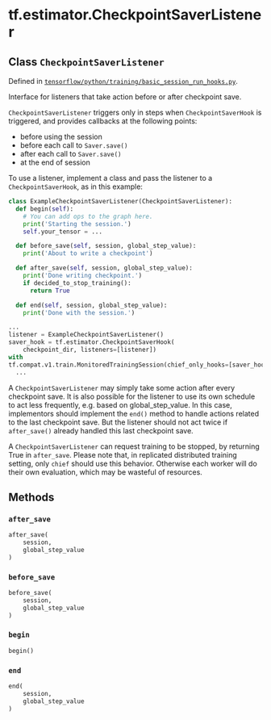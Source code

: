 <div itemscope itemtype="http://developers.google.com/ReferenceObject">
<meta itemprop="name" content="tf.estimator.CheckpointSaverListener" />
<meta itemprop="path" content="Stable" />
<meta itemprop="property" content="after_save"/>
<meta itemprop="property" content="before_save"/>
<meta itemprop="property" content="begin"/>
<meta itemprop="property" content="end"/>
</div>

# tf.estimator.CheckpointSaverListener

## Class `CheckpointSaverListener`





Defined in [`tensorflow/python/training/basic_session_run_hooks.py`](/code/stable/tensorflow/python/training/basic_session_run_hooks.py).

Interface for listeners that take action before or after checkpoint save.

`CheckpointSaverListener` triggers only in steps when `CheckpointSaverHook` is
triggered, and provides callbacks at the following points:
 - before using the session
 - before each call to `Saver.save()`
 - after each call to `Saver.save()`
 - at the end of session

To use a listener, implement a class and pass the listener to a
`CheckpointSaverHook`, as in this example:

```python
class ExampleCheckpointSaverListener(CheckpointSaverListener):
  def begin(self):
    # You can add ops to the graph here.
    print('Starting the session.')
    self.your_tensor = ...

  def before_save(self, session, global_step_value):
    print('About to write a checkpoint')

  def after_save(self, session, global_step_value):
    print('Done writing checkpoint.')
    if decided_to_stop_training():
      return True

  def end(self, session, global_step_value):
    print('Done with the session.')

...
listener = ExampleCheckpointSaverListener()
saver_hook = tf.estimator.CheckpointSaverHook(
    checkpoint_dir, listeners=[listener])
with
tf.compat.v1.train.MonitoredTrainingSession(chief_only_hooks=[saver_hook]):
  ...
```

A `CheckpointSaverListener` may simply take some action after every
checkpoint save. It is also possible for the listener to use its own schedule
to act less frequently, e.g. based on global_step_value. In this case,
implementors should implement the `end()` method to handle actions related to
the last checkpoint save. But the listener should not act twice if
`after_save()` already handled this last checkpoint save.

A `CheckpointSaverListener` can request training to be stopped, by returning
True in `after_save`. Please note that, in replicated distributed training
setting, only `chief` should use this behavior. Otherwise each worker will do
their own evaluation, which may be wasteful of resources.

## Methods

<h3 id="after_save"><code>after_save</code></h3>

``` python
after_save(
    session,
    global_step_value
)
```



<h3 id="before_save"><code>before_save</code></h3>

``` python
before_save(
    session,
    global_step_value
)
```



<h3 id="begin"><code>begin</code></h3>

``` python
begin()
```



<h3 id="end"><code>end</code></h3>

``` python
end(
    session,
    global_step_value
)
```





